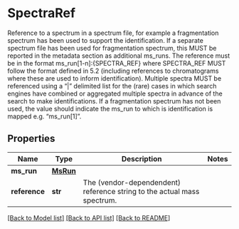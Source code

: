 # SpectraRef

Reference to a spectrum in a spectrum file, for example a fragmentation spectrum has been used to support the identification. If a separate spectrum file has been used for fragmentation spectrum, this MUST be reported in the metadata section as additional ms_runs. The reference must be in the format ms_run[1-n]:{SPECTRA_REF} where SPECTRA_REF MUST follow the format defined in 5.2 (including references to chromatograms where these are used to inform identification). Multiple spectra MUST be referenced using a “|” delimited list for the (rare) cases in which search engines have combined or aggregated multiple spectra in advance of the search to make identifications.  If a fragmentation spectrum has not been used, the value should indicate the ms_run to which is identification is mapped e.g. “ms_run[1]”. 
## Properties
Name | Type | Description | Notes
------------ | ------------- | ------------- | -------------
**ms_run** | [**MsRun**](MsRun.md) |  | 
**reference** | **str** | The (vendor-dependendent) reference string to the actual mass spectrum.  | 

[[Back to Model list]](../README.md#documentation-for-models) [[Back to API list]](../README.md#documentation-for-api-endpoints) [[Back to README]](../README.md)


